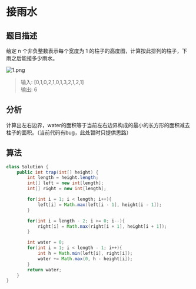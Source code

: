 # 接雨水

## 题目描述

给定 n 个非负整数表示每个宽度为 1 的柱子的高度图，计算按此排列的柱子，下雨之后能接多少雨水。

![1.png](https://i.loli.net/2019/02/17/5c68d2ac18379.png)

>输入: [0,1,0,2,1,0,1,3,2,1,2,1]   
>输出: 6

## 分析

计算出左右边界，water的面积等于当前左右边界构成的最小的长方形的面积减去柱子的面积。（当前代码有bug，此处暂时只提供思路）

## 算法

```java
class Solution {
    public int trap(int[] height) {
        int length = height.length;
        int[] left = new int[length];
        int[] right = new int[length];

        for(int i = 1; i < length; i++){
            left[i] = Math.max(left[i - 1], height[i - 1]);
        }

        for(int i = length - 2; i >= 0; i--){
            right[i] = Math.max(right[i + 1], height[i + 1]);
        }

        int water = 0;
        for(int i = 1; i < length - 1; i++){
            int h = Math.min(left[i], right[i]);
            water += Math.max(0, h - height[i]);
        }
        return water;
    }
}
```
